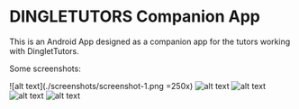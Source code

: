 # DINGLETUTORS Companion App #

This is an Android App designed as a companion app for the tutors working with DingletTutors.

Some screenshots:

![alt text](./screenshots/screenshot-1.png =250x)
![alt text](./screenshots/screenshot-2.png "Summary Report")
![alt text](./screenshots/screenshot-3.png "Choosing time for tuition")
![alt text](./screenshots/screenshot-1.png "Choosing details for tuition")
![alt text](./screenshots/screenshot-1.png "Sliding Menu")
